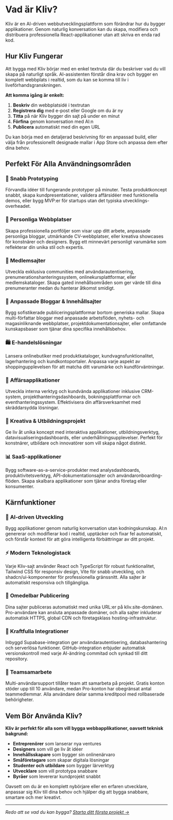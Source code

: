 # Vad är Kliv?

Kliv är en AI-driven webbutvecklingsplattform som förändrar hur du bygger applikationer. Genom naturlig konversation kan du skapa, modifiera och distribuera professionella React-applikationer utan att skriva en enda rad kod.

## Hur Kliv Fungerar

Att bygga med Kliv börjar med en enkel textruta där du beskriver vad du vill skapa på naturligt språk. AI-assistenten förstår dina krav och bygger en komplett webbplats i realtid, som du kan se komma till liv i liveförhandsgranskningen.

**Att komma igång är enkelt:**
1. **Beskriv** din webbplatsidé i textrutan
2. **Registrera dig** med e-post eller Google om du är ny
3. **Titta** på när Kliv bygger din sajt på under en minut
4. **Förfina** genom konversation med AI:n
5. **Publicera** automatiskt med din egen URL

Du kan börja med en detaljerad beskrivning för en anpassad build, eller välja från professionellt designade mallar i App Store och anpassa dem efter dina behov.

## Perfekt För Alla Användningsområden

### 🚀 **Snabb Prototyping**
Förvandla idéer till fungerande prototyper på minuter. Testa produktkoncept snabbt, skapa kundpresentationer, validera affärsidéer med funktionella demos, eller bygg MVP:er för startups utan det typiska utvecklings-overheadet.

### 👤 **Personliga Webbplatser**
Skapa professionella portföljer som visar upp ditt arbete, anpassade personliga bloggar, utmärkande CV-webbplatser, eller kreativa showcases för konstnärer och designers. Bygg ett minnevärt personligt varumärke som reflekterar din unika stil och expertis.

### 🔐 **Medlemsajter**
Utveckla exklusiva communities med användarautentisering, prenumerationshanteringssystem, onlinekursplattformar, eller medlemskataloger. Skapa gated innehållsområden som ger värde till dina prenumeranter medan du hanterar åtkomst smidigt.

### 📝 **Anpassade Bloggar & Innehållsajter**
Bygg sofistikerade publiceringsplattformar bortom generiska mallar. Skapa multi-författar bloggar med anpassade arbetsflöden, nyhets- och magasinliknande webbplatser, projektdokumentationsajter, eller omfattande kunskapsbaser som tjänar dina specifika innehållsbehov.

### 🛍️ **E-handelslösningar**
Lansera onlinebutiker med produktkataloger, kundvagnsfunktionalitet, lagerhantering och kundkontoportaler. Anpassa varje aspekt av shoppingupplevelsen för att matcha ditt varumärke och kundförväntningar.

### 🏢 **Affärsapplikationer**
Utveckla interna verktyg och kundvända applikationer inklusive CRM-system, projekthanteringsdashboards, bokningsplattformar och eventhanteringssystem. Effektivisera din affärsverksamhet med skräddarsydda lösningar.

### 🎨 **Kreativa & Utbildningsprojekt**
Ge liv åt unika koncept med interaktiva applikationer, utbildningsverktyg, datavisualiseringsdashboards, eller underhållningsupplevelser. Perfekt för konstnärer, utbildare och innovatörer som vill skapa något distinkt.

### 📊 **SaaS-applikationer**
Bygg software-as-a-service-produkter med analysdashboards, produktivitetsverktyg, API-dokumentationsajter och användaronboarding-flöden. Skapa skalbara applikationer som tjänar andra företag eller konsumenter.

## Kärnfunktioner

### 🤖 **AI-driven Utveckling**
Bygg applikationer genom naturlig konversation utan kodningskunskap. AI:n genererar och modifierar kod i realtid, upptäcker och fixar fel automatiskt, och förstår kontext för att göra intelligenta förbättringar av ditt projekt.

### ⚡ **Modern Teknologistack**
Varje Kliv-sajt använder React och TypeScript för robust funktionalitet, Tailwind CSS för responsiv design, Vite för snabb utveckling, och shadcn/ui-komponenter för professionella gränssnitt. Alla sajter är automatiskt responsiva och tillgängliga.

### 🚀 **Omedelbar Publicering**
Dina sajter publiceras automatiskt med unika URL:er på kliv.site-domänen. Pro-användare kan ansluta anpassade domäner, och alla sajter inkluderar automatisk HTTPS, global CDN och företagsklass hosting-infrastruktur.

### 🔗 **Kraftfulla Integrationer**
Inbyggd Supabase-integration ger användarautentisering, databashantering och serverlösa funktioner. GitHub-integration erbjuder automatisk versionskontroll med varje AI-ändring commitad och synkad till ditt repository.

### 👥 **Teamsamarbete**
Multi-användarsupport tillåter team att samarbeta på projekt. Gratis konton stöder upp till 10 användare, medan Pro-konton har obegränsat antal teammedlemmar. Alla användare delar samma kreditpool med rollbaserade behörigheter.

## Vem Bör Använda Kliv?

**Kliv är perfekt för alla som vill bygga webbapplikationer, oavsett teknisk bakgrund:**

- **Entreprenörer** som lanserar nya ventures
- **Designers** som vill ge liv åt idéer
- **Innehållsskapare** som bygger sin onlinenärvaro
- **Småföretagare** som skapar digitala lösningar
- **Studenter och utbildare** som bygger lärverktyg
- **Utvecklare** som vill prototypa snabbare
- **Byråer** som levererar kundprojekt snabbt

Oavsett om du är en komplett nybörjare eller en erfaren utvecklare, anpassar sig Kliv till dina behov och hjälper dig att bygga snabbare, smartare och mer kreativt.

---

*Redo att se vad du kan bygga? [Starta ditt första projekt →](/sv/getting-started/first-website)*